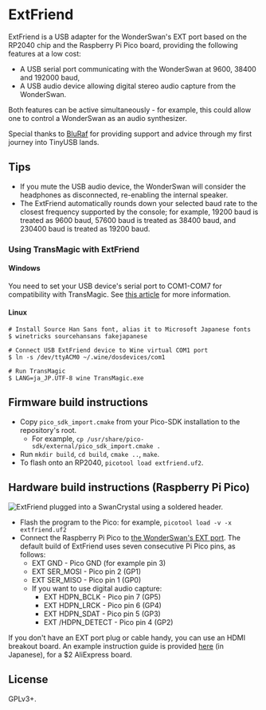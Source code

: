 # ExtFriend

ExtFriend is a USB adapter for the WonderSwan's EXT port based on the RP2040 chip and the Raspberry Pi Pico board, providing the following features at a low cost:

* A USB serial port communicating with the WonderSwan at 9600, 38400 and 192000 baud,
* A USB audio device allowing digital stereo audio capture from the WonderSwan.

Both features can be active simultaneously - for example, this could allow one to control a WonderSwan as an audio synthesizer.

Special thanks to [BluRaf](https://mastodon.sdf.org/@BluRaf) for providing support and advice through my first journey into TinyUSB lands.

## Tips

* If you mute the USB audio device, the WonderSwan will consider the headphones as disconnected, re-enabling the internal speaker.
* The ExtFriend automatically rounds down your selected baud rate to the closest frequency supported by the console; for example, 19200 baud is treated as 9600 baud, 57600 baud is treated as 38400 baud, and 230400 baud is treated as 19200 baud.

### Using TransMagic with ExtFriend

#### Windows

You need to set your USB device's serial port to COM1-COM7 for compatibility with TransMagic. See [this article](https://kb.plugable.com/serial-adapter/how-to-change-the-com-port-for-a-usb-serial-adapter-on-windows-7,-8,-81,-and-10) for more information.

#### Linux

    # Install Source Han Sans font, alias it to Microsoft Japanese fonts
    $ winetricks sourcehansans fakejapanese
    
    # Connect USB ExtFriend device to Wine virtual COM1 port
    $ ln -s /dev/ttyACM0 ~/.wine/dosdevices/com1
    
    # Run TransMagic
    $ LANG=ja_JP.UTF-8 wine TransMagic.exe

## Firmware build instructions

* Copy `pico_sdk_import.cmake` from your Pico-SDK installation to the repository's root.
  * For example, `cp /usr/share/pico-sdk/external/pico_sdk_import.cmake .`
* Run `mkdir build`, `cd build`, `cmake ..`, `make`.
* To flash onto an RP2040, `picotool load extfriend.uf2`.

## Hardware build instructions (Raspberry Pi Pico)

![ExtFriend plugged into a SwanCrystal using a soldered header.](https://img.asie.pl/PTC3.jpg)

* Flash the program to the Pico: for example, `picotool load -v -x extfriend.uf2`
* Connect the Raspberry Pi Pico to [the WonderSwan's EXT port](http://daifukkat.su/docs/wsman/#pinout_extport). The default build of ExtFriend uses seven consecutive Pi Pico pins, as follows:
  * EXT GND - Pico GND (for example pin 3)
  * EXT SER_MOSI - Pico pin 2 (GP1)
  * EXT SER_MISO - Pico pin 1 (GP0)
  * If you want to use digital audio capture:
    * EXT HDPN_BCLK - Pico pin 7 (GP5)
    * EXT HDPN_LRCK - Pico pin 6 (GP4)
    * EXT HDPN_SDAT - Pico pin 5 (GP3)
    * EXT /HDPN_DETECT - Pico pin 4 (GP2)


If you don't have an EXT port plug or cable handy, you can use an HDMI breakout board. An example instruction guide is provided [here](https://twitter.com/peca_port0/status/1631569109912817667) (in Japanese), for a $2 AliExpress board.

## License

GPLv3+.
